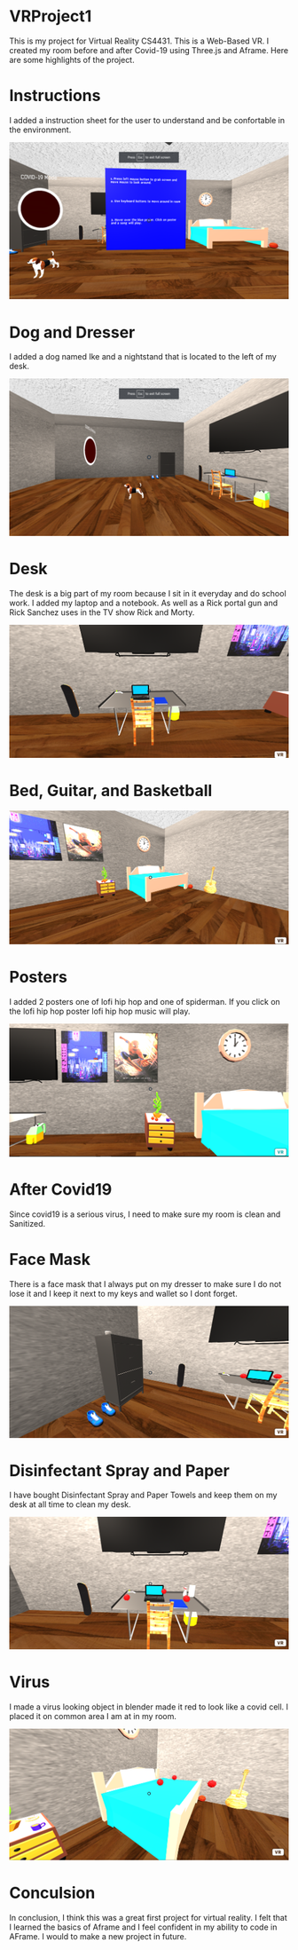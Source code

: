 # VRProject1

This is my project for Virtual Reality CS4431. This is a Web-Based VR. I created my room before and after Covid-19 using Three.js and Aframe. Here are some highlights of the project.

# Instructions 

I added a instruction sheet for the user to understand and be confortable in the environment. 

![](Images/Instructions.png)

# Dog and Dresser

I added a dog named Ike and a nightstand that is located to the left of my desk.

![](Images/Dog.png)

# Desk

The desk is a big part of my room because I sit in it everyday and do school work. I added my laptop and a notebook. As well as a Rick portal gun and Rick Sanchez uses in the TV show Rick and Morty.

![](Images/Desk.png)

# Bed, Guitar, and Basketball

![](Images/Bed.png)

# Posters

I added 2 posters one of lofi hip hop and one of spiderman. If you click on the lofi hip hop poster lofi hip hop music will play. 

![](Images/Posters.png)

# After Covid19

Since covid19 is a serious virus, I need to make sure my room is clean and Sanitized. 


# Face Mask

There is a face mask that I always put on my dresser to make sure I do not lose it and I keep it next to my keys and wallet so I dont forget.

![](Images/FaceMask%20(2).png)


# Disinfectant Spray and Paper 

I have bought Disinfectant Spray and Paper Towels and keep them on my desk at all time to clean my desk. 

![](Images/VirusDesk.png)

# Virus 

I made a virus looking object in blender made it red to look like a covid cell. I placed it on common area I am at in my room.

![](Images/VirusBed.png)

# Conculsion

In conclusion, I think this was a great first project for virtual reality. I felt that I learned the basics of Aframe and I feel confident in my ability to code in AFrame. I would to make a new project in future. 

